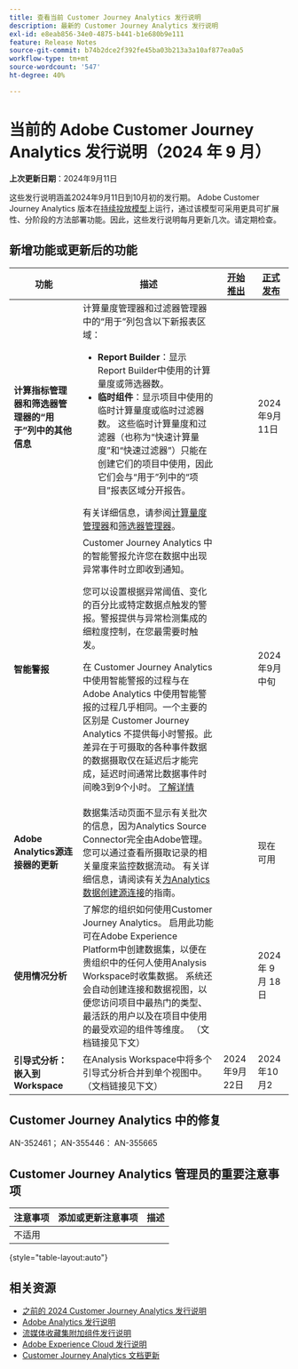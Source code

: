 ```yaml
---
title: 查看当前 Customer Journey Analytics 发行说明
description: 最新的 Customer Journey Analytics 发行说明
exl-id: e8eab856-34e0-4875-b441-b1e680b9e111
feature: Release Notes
source-git-commit: b74b2dce2f392fe45ba03b213a3a10af877ea0a5
workflow-type: tm+mt
source-wordcount: '547'
ht-degree: 40%

---
```


# 当前的 Adobe Customer Journey Analytics 发行说明（2024 年 9 月）

**上次更新日期**：2024年9月11日

这些发行说明涵盖2024年9月11日到10月初的发行期。 Adobe Customer Journey Analytics 版本在[持续投放模型](releases.md)上运行，通过该模型可采用更具可扩展性、分阶段的方法部署功能。因此，这些发行说明每月更新几次。请定期检查。

## 新增功能或更新后的功能

| 功能 | 描述 | [开始推出](releases.md) | [正式发布](releases.md) |
| ----------- | ---------- | ------- | ---- |
| **计算指标管理器和筛选器管理器的“用于”列中的其他信息** | 计算量度管理器和过滤器管理器中的“用于”列包含以下新报表区域：<ul><li>**Report Builder**：显示Report Builder中使用的计算量度或筛选器数。</li><li>**临时组件**：显示项目中使用的临时计算量度或临时过滤器数。 这些临时计算量度和过滤器（也称为“快速计算量度”和“快速过滤器”）只能在创建它们的项目中使用，因此它们会与“用于”列中的“项目”报表区域分开报告。</li></ul>有关详细信息，请参阅[计算量度管理器](https://experienceleague.adobe.com/en/docs/analytics-platform/using/cja-components/cja-calcmetrics/cm-workflow/cm-manager)和[筛选器管理器](https://experienceleague.adobe.com/en/docs/analytics-platform/using/cja-components/cja-filters/manage-filters)。 |  | 2024年9月11日 |
| **智能警报** | Customer Journey Analytics 中的智能警报允许您在数据中出现异常事件时立即收到通知。<p>您可以设置根据异常阈值、变化的百分比或特定数据点触发的警报。警报提供与异常检测集成的细粒度控制，在您最需要时触发。</p><p>在 Customer Journey Analytics 中使用智能警报的过程与在 Adobe Analytics 中使用智能警报的过程几乎相同。一个主要的区别是 Customer Journey Analytics 不提供每小时警报。此差异在于可摄取的各种事件数据的数据摄取仅在延迟后才能完成，延迟时间通常比数据事件时间晚3到9个小时。 [了解详情](/help/analysis-workspace/c-intelligent-alerts/intellligent-alerts.md) |  | 2024年9月中旬 |
| **Adobe Analytics源连接器的更新** | 数据集活动页面不显示有关批次的信息，因为Analytics Source Connector完全由Adobe管理。 您可以通过查看所摄取记录的相关量度来监控数据流动。 有关详细信息，请阅读有关[为Analytics数据创建源连接](https://experienceleague.adobe.com/en/docs/experience-platform/sources/ui-tutorials/create/adobe-applications/analytics)的指南。 |  | 现在可用 |
| **使用情况分析** | 了解您的组织如何使用Customer Journey Analytics。 启用此功能可在Adobe Experience Platform中创建数据集，以便在贵组织中的任何人使用Analysis Workspace时收集数据。 系统还会自动创建连接和数据视图，以便您访问项目中最热门的类型、最活跃的用户以及在项目中使用的最受欢迎的组件等维度。 （文档链接见下文） |  | 2024 年 9 月 18 日 |
| **引导式分析：嵌入到Workspace** | 在Analysis Workspace中将多个引导式分析合并到单个视图中。 （文档链接见下文） | 2024年9月22日 | 2024年10月2 |


## Customer Journey Analytics 中的修复

AN-352461； AN-355446： AN-355665

## Customer Journey Analytics 管理员的重要注意事项

| 注意事项 | 添加或更新注意事项 | 描述 |
| --- | --- | --- |
| 不适用 | | |

{style="table-layout:auto"}

## 相关资源

* [之前的 2024 Customer Journey Analytics 发行说明](/help/release-notes/2024.md)
* [Adobe Analytics 发行说明](https://experienceleague.adobe.com/docs/analytics/release-notes/latest.html?lang=zh-Hans)
* [流媒体收藏集附加组件发行说明](https://experienceleague.adobe.com/docs/media-analytics/using/additional-resources/release-notes.html?lang=zh-Hans)
* [Adobe Experience Cloud 发行说明](https://experienceleague.adobe.com/docs/release-notes/experience-cloud/current.html?lang=zh-Hans)
* [Customer Journey Analytics 文档更新](/help/release-notes/doc-changes.md)
